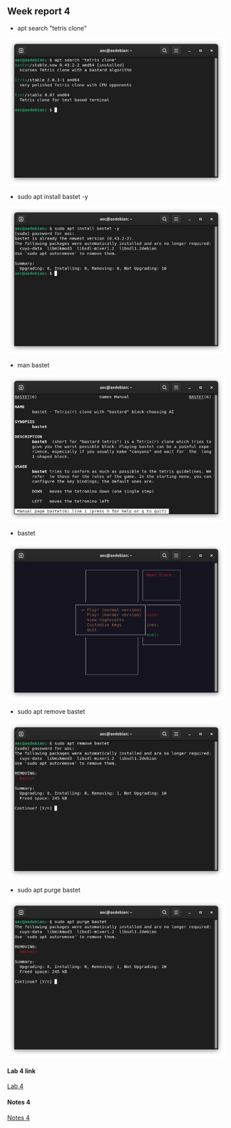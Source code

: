 ## Week report 4

* apt search "tetris clone"

![tetris](Screenshot%20from%202025-10-19%2022-04-56.png)

* sudo apt install bastet -y

![installBastet](Screenshot%20from%202025-10-19%2022-05-58.png)

* man bastet

![bastetMan](Screenshot%20from%202025-10-19%2022-06-21.png)

* bastet

![bastet](Screenshot%20from%202025-10-19%2022-09-36.png)

* sudo apt remove bastet

![removebastet](Screenshot%20from%202025-10-19%2022-10-20.png)

* sudo apt purge bastet

![purge](Screenshot%20from%202025-10-19%2022-10-48.png)

#### Lab 4 link

[Lab 4](https://github.com/aecebrian/cis106/tree/main/%20labs/lab4)

#### Notes 4

[Notes 4](https://github.com/aecebrian/cis106/commit/505d0ff2776888bf2e6a53d38f23dd9416db37d4)